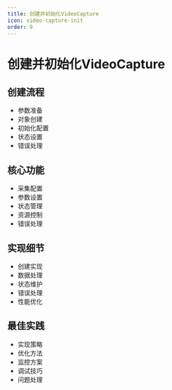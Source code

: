 ```yaml
---
title: 创建并初始化VideoCapture
icon: video-capture-init
order: 9
---
```


# 创建并初始化VideoCapture

## 创建流程
- 参数准备
- 对象创建
- 初始化配置
- 状态设置
- 错误处理

## 核心功能
- 采集配置
- 参数设置
- 状态管理
- 资源控制
- 错误处理

## 实现细节
- 创建实现
- 数据处理
- 状态维护
- 错误处理
- 性能优化

## 最佳实践
- 实现策略
- 优化方法
- 监控方案
- 调试技巧
- 问题处理
